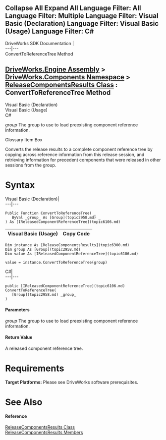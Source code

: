 Collapse All Expand All Language Filter: All  Language Filter: Multiple  Language Filter: Visual Basic (Declaration) Language Filter: Visual Basic (Usage) Language Filter: C#  
---  
DriveWorks SDK Documentation  |   
---|---  
ConvertToReferenceTree Method   
  
[DriveWorks.Engine Assembly](topic2156.md) > [DriveWorks.Components Namespace](topic6089.md) > [ReleaseComponentsResults Class](topic6300.md) : ConvertToReferenceTree Method  
---  
  
Visual Basic (Declaration)    
Visual Basic (Usage)    
C# 

_group_
    The group to use to load preexisting component reference information.

Glossary Item Box

Converts the release results to a complete component reference tree by copying across reference information from this release session, and retrieving information for precedent components that were released in other sessions from the group. 

# Syntax

Visual Basic (Declaration)|   
---|---  
      
    
    Public Function ConvertToReferenceTree( _
       ByVal _group_ As [Group](topic2958.md) _
    ) As [IReleasedComponentReferenceTree](topic6106.md)  
  
Visual Basic (Usage)| Copy Code  
---|---  
      
    
    Dim instance As [ReleaseComponentsResults](topic6300.md)
    Dim group As [Group](topic2958.md)
    Dim value As [IReleasedComponentReferenceTree](topic6106.md)
     
    value = instance.ConvertToReferenceTree(group)  
  
C#|   
---|---  
      
    
    public [IReleasedComponentReferenceTree](topic6106.md) ConvertToReferenceTree( 
       [Group](topic2958.md) _group_
    )  
  
#### Parameters

 _group_
    The group to use to load preexisting component reference information.

#### Return Value

A released component reference tree.

# Requirements

**Target Platforms:** Please see DriveWorks software prerequisites.

# See Also

#### Reference

[ReleaseComponentsResults Class](topic6300.md)   
[ReleaseComponentsResults Members](topic6301.md)


